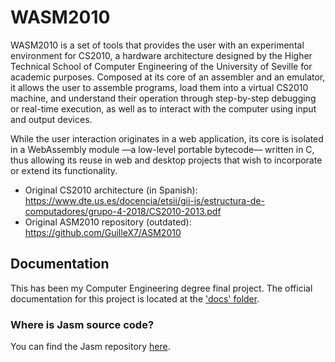 # WASM2010

WASM2010 is a set of tools that provides the user with an experimental environment for CS2010, a hardware architecture designed by the Higher Technical School of Computer Engineering of the University of Seville for academic purposes. Composed at its core of an assembler and an emulator, it allows the user to assemble programs, load them into a virtual CS2010 machine, and understand their operation through step-by-step debugging or real-time execution, as well as to interact with the computer using input and
output devices.

While the user interaction originates in a web application, its core is isolated in a WebAssembly module —a low-level portable bytecode—
written in C, thus allowing its reuse in web and desktop projects that wish to incorporate or extend its functionality.

- Original CS2010 architecture (in Spanish): https://www.dte.us.es/docencia/etsii/gii-is/estructura-de-computadores/grupo-4-2018/CS2010-2013.pdf
- Original ASM2010 repository (outdated): https://github.com/GuilleX7/ASM2010

## Documentation

This has been my Computer Engineering degree final project. The official documentation for this project is located at the ['docs' folder](https://github.com/GuilleX7/WASM2010/tree/master/docs).

### Where is Jasm source code?

You can find the Jasm repository [here](https://github.com/GuilleX7/Jasm).
